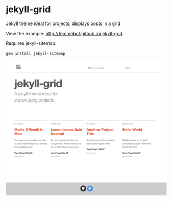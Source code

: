 jekyll-grid
=========================

Jekyll theme ideal for projects; displays posts in a grid

View the example: http://femmebot.github.io/jekyll-grid.

Requires jekyll-sitemap:
```
gem install jekyll-sitemap
```
![jekyll-grid screenshot](/images/jekyll-grid.png)
